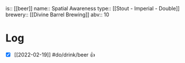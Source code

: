 is:: [[beer]]
name:: Spatial Awareness
type:: [[Stout - Imperial - Double]]
brewery:: [[Divine Barrel Brewing]]
abv:: 10

# Log
- [x] [[2022-02-19]] #do/drink/beer 👍
